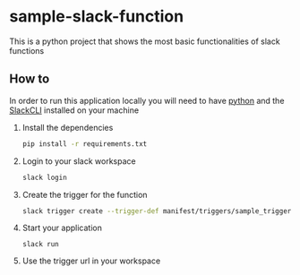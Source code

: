 # sample-slack-function
This is a python project that shows the most basic functionalities of slack functions

## How to
In order to run this application locally you will need to have [python](https://www.python.org/) and the [SlackCLI](https://api.slack.com/future/tools/cli) installed on your machine

1. Install the dependencies 
   ```bash
   pip install -r requirements.txt
   ```
2. Login to your slack workspace
   ```bash
   slack login
   ```
3. Create the trigger for the function
   ```bash
   slack trigger create --trigger-def manifest/triggers/sample_trigger.json
   ```
4. Start your application
   ```
   slack run
   ```
5. Use the trigger url in your workspace
